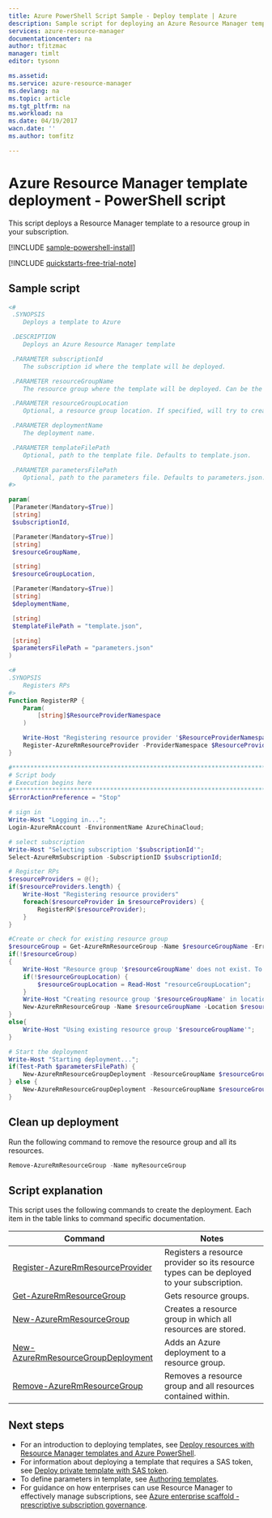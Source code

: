 ```yaml
---
title: Azure PowerShell Script Sample - Deploy template | Azure
description: Sample script for deploying an Azure Resource Manager template.
services: azure-resource-manager
documentationcenter: na
author: tfitzmac
manager: timlt
editor: tysonn

ms.assetid: 
ms.service: azure-resource-manager
ms.devlang: na
ms.topic: article
ms.tgt_pltfrm: na
ms.workload: na
ms.date: 04/19/2017
wacn.date: ''
ms.author: tomfitz

---
```

# Azure Resource Manager template deployment - PowerShell script

This script deploys a Resource Manager template to a resource group in your subscription.

[!INCLUDE [sample-powershell-install](../../includes/sample-powershell-install.md)]

[!INCLUDE [quickstarts-free-trial-note](../../includes/quickstarts-free-trial-note.md)]

## Sample script

```powershell
<#
 .SYNOPSIS
    Deploys a template to Azure

 .DESCRIPTION
    Deploys an Azure Resource Manager template

 .PARAMETER subscriptionId
    The subscription id where the template will be deployed.

 .PARAMETER resourceGroupName
    The resource group where the template will be deployed. Can be the name of an existing or a new resource group.

 .PARAMETER resourceGroupLocation
    Optional, a resource group location. If specified, will try to create a new resource group in this location. If not specified, assumes resource group is existing.

 .PARAMETER deploymentName
    The deployment name.

 .PARAMETER templateFilePath
    Optional, path to the template file. Defaults to template.json.

 .PARAMETER parametersFilePath
    Optional, path to the parameters file. Defaults to parameters.json. If file is not found, will prompt for parameter values based on template.
#>

param(
 [Parameter(Mandatory=$True)]
 [string]
 $subscriptionId,

 [Parameter(Mandatory=$True)]
 [string]
 $resourceGroupName,

 [string]
 $resourceGroupLocation,

 [Parameter(Mandatory=$True)]
 [string]
 $deploymentName,

 [string]
 $templateFilePath = "template.json",

 [string]
 $parametersFilePath = "parameters.json"
)

<#
.SYNOPSIS
    Registers RPs
#>
Function RegisterRP {
    Param(
        [string]$ResourceProviderNamespace
    )

    Write-Host "Registering resource provider '$ResourceProviderNamespace'";
    Register-AzureRmResourceProvider -ProviderNamespace $ResourceProviderNamespace;
}

#******************************************************************************
# Script body
# Execution begins here
#******************************************************************************
$ErrorActionPreference = "Stop"

# sign in
Write-Host "Logging in...";
Login-AzureRmAccount -EnvironmentName AzureChinaCloud;

# select subscription
Write-Host "Selecting subscription '$subscriptionId'";
Select-AzureRmSubscription -SubscriptionID $subscriptionId;

# Register RPs
$resourceProviders = @();
if($resourceProviders.length) {
    Write-Host "Registering resource providers"
    foreach($resourceProvider in $resourceProviders) {
        RegisterRP($resourceProvider);
    }
}

#Create or check for existing resource group
$resourceGroup = Get-AzureRmResourceGroup -Name $resourceGroupName -ErrorAction SilentlyContinue
if(!$resourceGroup)
{
    Write-Host "Resource group '$resourceGroupName' does not exist. To create a new resource group, please enter a location.";
    if(!$resourceGroupLocation) {
        $resourceGroupLocation = Read-Host "resourceGroupLocation";
    }
    Write-Host "Creating resource group '$resourceGroupName' in location '$resourceGroupLocation'";
    New-AzureRmResourceGroup -Name $resourceGroupName -Location $resourceGroupLocation
}
else{
    Write-Host "Using existing resource group '$resourceGroupName'";
}

# Start the deployment
Write-Host "Starting deployment...";
if(Test-Path $parametersFilePath) {
    New-AzureRmResourceGroupDeployment -ResourceGroupName $resourceGroupName -TemplateFile $templateFilePath -TemplateParameterFile $parametersFilePath;
} else {
    New-AzureRmResourceGroupDeployment -ResourceGroupName $resourceGroupName -TemplateFile $templateFilePath;
}
``` 

## Clean up deployment 

Run the following command to remove the resource group and all its resources.

```powershell
Remove-AzureRmResourceGroup -Name myResourceGroup
```

## Script explanation

This script uses the following commands to create the deployment. Each item in the table links to command specific documentation.

| Command | Notes |
|---|---|
| [Register-AzureRmResourceProvider](https://docs.microsoft.com/powershell/module/azurerm.resources/register-azurermresourceprovider) | Registers a resource provider so its resource types can be deployed to your subscription.  |
| [Get-AzureRmResourceGroup](https://docs.microsoft.com/powershell/module/azurerm.resources/get-azurermresourcegroup) | Gets resource groups.  |
| [New-AzureRmResourceGroup](https://docs.microsoft.com/powershell/module/azurerm.resources/new-azurermresourcegroup) | Creates a resource group in which all resources are stored. |
| [New-AzureRmResourceGroupDeployment](https://docs.microsoft.com/powershell/module/azurerm.resources/new-azurermresourcegroupdeployment) | Adds an Azure deployment to a resource group.  |
| [Remove-AzureRmResourceGroup](https://docs.microsoft.com/powershell/module/azurerm.resources/remove-azurermresourcegroup) | Removes a resource group and all resources contained within. |

## Next steps
* For an introduction to deploying templates, see [Deploy resources with Resource Manager templates and Azure PowerShell](resource-group-template-deploy.md).
* For information about deploying a template that requires a SAS token, see [Deploy private template with SAS token](resource-manager-powershell-sas-token.md).
* To define parameters in template, see [Authoring templates](resource-group-authoring-templates.md#parameters).
* For guidance on how enterprises can use Resource Manager to effectively manage subscriptions, see [Azure enterprise scaffold - prescriptive subscription governance](resource-manager-subscription-governance.md).
